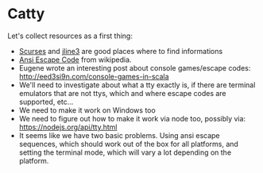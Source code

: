 # Catty

Let's collect resources as a first thing:

- [Scurses](https://github.com/Tenchi2xh/Scurses) and [jline3](https://github.com/jline/jline3) are good places where to find informations
- [Ansi Escape Code](https://en.wikipedia.org/wiki/ANSI_escape_code) from wikipedia.
- Eugene wrote an interesting post about console games/escape codes: http://eed3si9n.com/console-games-in-scala
- We'll need to investigate about what a tty exactly is, if there are terminal emulators that are not ttys, which and
where escape codes are supported, etc...
- We need to make it work on Windows too
- We need to figure out how to make it work via node too, possibly via: https://nodejs.org/api/tty.html
- It seems like we have two basic problems. Using ansi escape sequences, which should work out of the box for all
platforms, and setting the terminal mode, which will vary a lot depending on the platform.